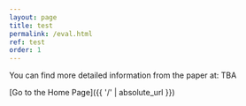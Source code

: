 ```yaml
---
layout: page
title: test
permalink: /eval.html
ref: test
order: 1
---
```


You can find more detailed information from the paper at: TBA


[Go to the Home Page]({{ '/' | absolute_url }})
